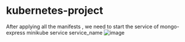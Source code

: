 # kubernetes-project

After applying all the manifests , we need to start the service of mongo-express
minikube service service_name
![image](https://user-images.githubusercontent.com/121330785/230210606-b235aa81-e56c-4e9b-9b22-3ac6ca3e4e9d.png)
